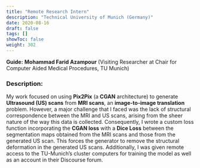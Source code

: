```yaml
---
title: "Remote Research Intern"
description: "Technical University of Munich (Germany)"
date: 2020-08-16
draft: false
tags: []
showToc: false
weight: 302
--- 
```

**Guide:** **Mohammad Farid Azampour** (Visiting Researcher at Chair for Computer Aided Medical Procedures, TU Munich)

### Description:

My work focused on using **Pix2Pix** (a **CGAN** architecture) to generate **Ultrasound (US) scans** from **MRI scans**, an **image-to-image translation** problem. However, a major challenge that I faced was the lack of structural correspondence between the MRI and US scans, arising from the sheer nature of the way this data is collected. Consequently, I wrote a custom loss function incorporating the **CGAN loss** with a **Dice Loss** between the segmentation maps obtained from the MRI scans and those from the generated US scan. This forces the generator to remove the structural deformation in the generated US scans. Additionally, I was given remote access to the TU-Munich’s cluster computers for training the model as well as an account in their Discourse forum.